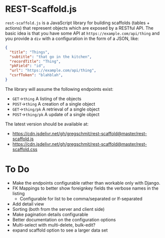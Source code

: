 # REST-Scaffold.js

`rest-scaffold.js` is a JavaScript library for building scaffolds (tables + actions) that represent objects which are exposed by a RESTful API. The basic idea is that you have some API at `https://example.com/api/thing` and you provide a `div` with a configuration in the form of a JSON, like:

```json
{
  "title": "Things",
  "subtitle": "that go in the kitchen",
  "recordTitle": "Thing",
  "pkField": "id",
  "url": "https://example.com/api/thing",
  "csrfToken": "blahblah",
}
```

The library will assume the following endpoints exist:
- `GET`->`thing` A listing of the objects
- `POST`->`thing` A creation of a single object
- `GET`->`thing/pk` A retrieval of a single object
- `POST`->`thing/pk` A update of a single object

The latest version should be available at:
- https://cdn.jsdelivr.net/gh/gregschmit/rest-scaffold@master/rest-scaffold.js
- https://cdn.jsdelivr.net/gh/gregschmit/rest-scaffold@master/rest-scaffold.css

# To Do

- Make the endpoints configurable rather than workable only with Django.
- FK Mappings to better show foreignkey fields the verbose names in the listing
  - Configurable for list to be comma/separated or lf-separated
- Add detail view
- Sorting (both from the server and client side)
- Make pagination details configurable
- Better documentation on the configuration options
- Multi-select with multi-delete, bulk-edit?
- expand scaffold option to see a larger data set
